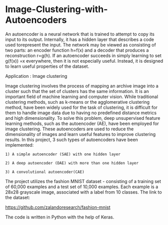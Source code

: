 # Image-Clustering-with-Autoencoders

An autoencoder is a neural network that is trained to attempt to copy its input to its output. Internally, it has a hidden layer that describes a code used torepresent the input. The network may be viewed as consisting of two parts: an encoder function h=f(x) and a decoder that produces a reconstruction r=g(h). If an autoencoder succeeds in simply learning to set g(f(x)) =x everywhere, then it is not especially useful. Instead, it is designed to learn useful properties of the dataset.

Application : Image clustering


  Image clustering involves the process of mapping an archive image into a cluster such that
the set of clusters has the same information. It is an important field of machine learning and computer
vision. While traditional clustering methods, such as k-means or the agglomerative clustering method,
have been widely used for the task of clustering, it is difficult for them to handle image data due
to having no predefined distance metrics and high dimensionality. To solve this problem, deep unsupervised
feature learning methods, such as the autoencoder (AE), have been employed for image clustering. These
autoencoders are used to reduce the dimensionality of images and learn useful features to improve clustering
results. In this project, 
3 such types of autoencoders have been implemented: 

    1) A simple autoencoder (SAE) with one hidden layer
    
    2) A deep autoencoder (DAE) with more than one hidden layer
    
    3) A convolutional autoencoder(CAE)
    
The project utilizes the fashion MNIST dataset - consisting of a training set of 60,000 examples and a test set of 10,000 examples. Each example is a 28x28 grayscale image, associated with a label from 10 classes. The link to the dataset:

https://github.com/zalandoresearch/fashion-mnist

The code is written in Python with the help of Keras.
